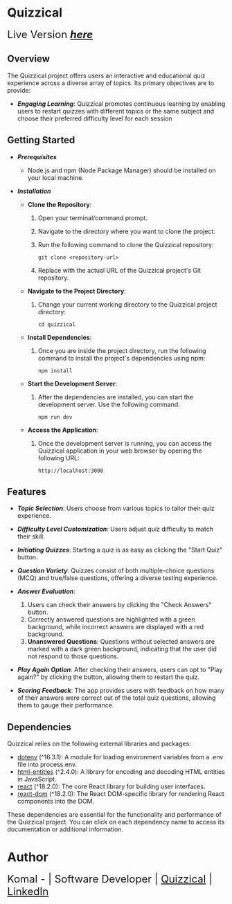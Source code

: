 # **Quizzical**

<font size=5> Live Version **_[here](https://quizzical03.netlify.app/)_**</font>

## Overview

The Quizzical project offers users an interactive and educational quiz experience across a diverse array of topics. Its primary objectives are to provide:

- _**Engaging Learning**_: Quizzical promotes continuous learning by enabling users to restart quizzes with different topics or the same subject and choose their preferred difficulty level for each session

## Getting Started

- _**Prerequisites**_

  - Node.js and npm (Node Package Manager) should be installed on your local machine.

- _**Installation**_

  - **Clone the Repository**:

    1. Open your terminal/command prompt.
    2. Navigate to the directory where you want to clone the project.
    3. Run the following command to clone the Quizzical repository:

       `git clone <repository-url>`

    4. Replace <repository-url> with the actual URL of the Quizzical project's Git repository.

  - **Navigate to the Project Directory**:

    1. Change your current working directory to the Quizzical project directory:

       `cd quizzical`

  - **Install Dependencies**:

    1. Once you are inside the project directory, run the following command to install the project's dependencies using npm:

       `npm install`

  - **Start the Development Server**:

    1. After the dependencies are installed, you can start the development server. Use the following command:

       `npm run dev`

  - **Access the Application**:

    1. Once the development server is running, you can access the Quizzical application in your web browser by opening the following URL:

       `http://localhost:3000`

## Features

- _**Topic Selection**_: Users choose from various topics to tailor their quiz experience.

- _**Difficulty Level Customization**_: Users adjust quiz difficulty to match their skill.

- _**Initiating Quizzes**_: Starting a quiz is as easy as clicking the "Start Quiz" button.

- _**Question Variety**_: Quizzes consist of both multiple-choice questions (MCQ) and true/false questions, offering a diverse testing experience.

- _**Answer Evaluation**_:

  1. Users can check their answers by clicking the "Check Answers" button.
  2. Correctly answered questions are highlighted with a green background, while incorrect answers are displayed with a red background.
  3. **Unanswered Questions**: Questions without selected answers are marked with a dark green background, indicating that the user did not respond to those questions.

- _**Play Again Option**_: After checking their answers, users can opt to "Play again?" by clicking the button, allowing them to restart the quiz.

- _**Scoring Feedback**_: The app provides users with feedback on how many of their answers were correct out of the total quiz questions, allowing them to gauge their performance.

## Dependencies

Quizzical relies on the following external libraries and packages:

- [dotenv](https://www.npmjs.com/package/dotenv) (^16.3.1): A module for loading environment variables from a .env file into process.env.
- [html-entities](https://www.npmjs.com/package/html-entities) (^2.4.0): A library for encoding and decoding HTML entities in JavaScript.
- [react](https://reactjs.org/) (^18.2.0): The core React library for building user interfaces.
- [react-dom](https://reactjs.org/docs/react-dom.html) (^18.2.0): The React DOM-specific library for rendering React components into the DOM.

These dependencies are essential for the functionality and performance of the Quizzical project. You can click on each dependency name to access its documentation or additional information.

# Author

<font size=5>Komal - | Software Developer | [Quizzical](https://quizzical03.netlify.app/) | [LinkedIn](https://www.linkedin.com/in/hssa03/)
